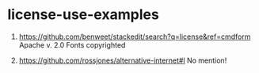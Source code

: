 license-use-examples
====================
1. https://github.com/benweet/stackedit/search?q=license&ref=cmdform
Apache v. 2.0
Fonts copyrighted

2. https://github.com/rossjones/alternative-internet#l
No mention!
